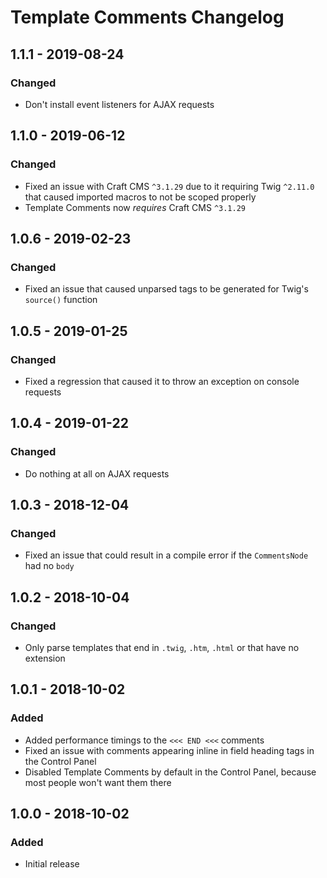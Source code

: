# Template Comments Changelog

## 1.1.1 - 2019-08-24
### Changed
* Don't install event listeners for AJAX requests

## 1.1.0 - 2019-06-12
### Changed
* Fixed an issue with Craft CMS `^3.1.29` due to it requiring Twig `^2.11.0` that caused imported macros to not be scoped properly
* Template Comments now _requires_ Craft CMS `^3.1.29`

## 1.0.6 - 2019-02-23
### Changed
* Fixed an issue that caused unparsed tags to be generated for Twig's `source()` function

## 1.0.5 - 2019-01-25
### Changed
* Fixed a regression that caused it to throw an exception on console requests

## 1.0.4 - 2019-01-22
### Changed
* Do nothing at all on AJAX requests

## 1.0.3 - 2018-12-04
### Changed
* Fixed an issue that could result in a compile error if the `CommentsNode` had no `body`

## 1.0.2 - 2018-10-04
### Changed
* Only parse templates that end in `.twig`, `.htm`, `.html` or that have no extension

## 1.0.1 - 2018-10-02
### Added
* Added performance timings to the `<<< END <<<` comments
* Fixed an issue with comments appearing inline in field heading tags in the Control Panel
* Disabled Template Comments by default in the Control Panel, because most people won't want them there

## 1.0.0 - 2018-10-02
### Added
* Initial release
